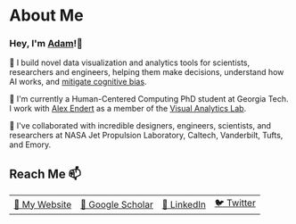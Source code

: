 # About Me

### Hey, I'm [Adam](https://adamcoscia.github.io/)!👋 

👀 I build novel data visualization and analytics tools for scientists, researchers and engineers, helping them make decisions, understand how AI works, and [mitigate cognitive bias](https://github.com/lumos-vis).

🌱 I'm currently a Human-Centered Computing PhD student at Georgia Tech. I work with [Alex Endert](https://va.gatech.edu/endert/) as a member of the [Visual Analytics Lab](https://gtvalab.github.io/).

💞️ I've collaborated with incredible designers, engineers, scientists, and researchers at NASA Jet Propulsion Laboratory, Caltech, Vanderbilt, Tufts, and Emory.

## Reach Me 📫

<table>
  <tr>
    <td><a href="https://adamcoscia.github.io/" target="_blank">🪪 My Website</a></td>
    <td><a href="https://scholar.google.com/citations?hl=en&user=diVuti8AAAAJ" target="_blank">📜 Google Scholar</a></td>
    <td><a href="https://www.linkedin.com/in/adam-coscia/" target="_blank">🤝 LinkedIn</a></td>
    <td><a href="https://twitter.com/AdamCoscia" target="_blank">🐦 Twitter</a></td>
  </tr>
</table>
